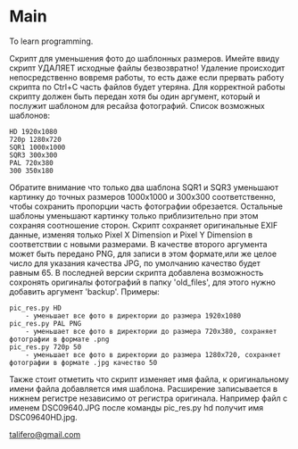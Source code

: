 Main
====

To learn programming.


 Скрипт для уменьшения фото до шаблонных размеров.
 Имейте ввиду скрипт УДАЛЯЕТ исходные файлы безвозвратно! Удаление происходит непосредственно вовремя работы, то есть даже если прервать работу скрипта по Ctrl+C часть файлов будет утеряна.
 Для корректной работы скрипту должен быть передан хотя бы один аргумент, который и послужит шаблоном для ресайза фотографий. Список возможных шаблонов:

	HD 1920x1080
	720p 1280x720
	SQR1 1000x1000
	SQR3 300x300
	PAL 720x380
	300 350x180

 Обратите внимание что только два шаблона SQR1 и SQR3 уменьшают картинку до точных размеров 1000х1000 и 300х300 соответственно, чтобы сохранить пропорции часть фотографии обрезается. Остальные шаблоны уменьшают картинку только приблизительно при этом сохраняя соотношение сторон.
 Скрипт сохраняет оригинальные EXIF данные, изменяя только Pixel X Dimension и Pixel Y Dimension в соответствии с новыми размерами.
 В качестве второго аргумента может быть передано PNG, для записи в этом формате,или же целое число для указания качества JPG, по умолчанию качество будет равным 65.
 В последней версии скрипта добавлена возможность сохронять оригиналы фотографий в папку 'old_files', для этого нужно добавить аргумент 'backup'. 
 Примеры: 

	pic_res.py HD 
		- уменьшает все фото в директории до размера 1920x1080 
	pic_res.py PAL PNG
		- уменьшает все фото в директории до размера 720х380, сохраняет фотографии в формате .png
	pic_res.py 720p 50
		- уменьшает все фото в директории до размера 1280х720, сохраняет фотографии в формате .jpg качество 50

 Также стоит отметить что скрипт изменяет имя файла, к оригинальному имени файла добавляется имя шаблона. Расширение записывается в нижнем регистре независимо от регистра оригинала. Например файл с именем DSC09640.JPG после команды pic_res.py hd получит имя DSC09640HD.jpg.



 talifero@gmail.com

